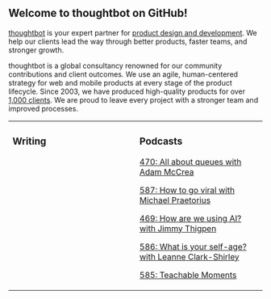 ## Welcome to thoughtbot on GitHub!

[thoughtbot][1] is your expert partner for [product design and development][2].
We help our clients lead the way through better products, faster teams, and stronger growth.

thoughtbot is a global consultancy renowned for our community contributions and
client outcomes. We use an agile, human-centered strategy for web and mobile
products at every stage of the product lifecycle. Since 2003, we have produced
high-quality products for over [1,000 clients][3]. We are proud to leave every
project with a stronger team and improved processes.

<table><tr><td valign="top" width="50%">

### Writing

<!-- blog starts -->

<!-- blog ends -->
</td><td valign="top" width="50%">

### Podcasts

<!-- podcasts starts -->
[470: All about queues with Adam McCrea](https://bikeshed.thoughtbot.com/470)

[587: How to go viral with Michael Praetorius](https://podcast.thoughtbot.com/587)

[469: How are we using AI? with Jimmy Thigpen](https://bikeshed.thoughtbot.com/469)

[586: What is your self-age? with Leanne Clark-Shirley](https://podcast.thoughtbot.com/586)

[585: Teachable Moments](https://podcast.thoughtbot.com/585)

<!-- podcasts ends -->
</td></tr></table>

[1]: https://thoughtbot.com
[2]: https://thoughtbot.com/services
[3]: https://thoughtbot.com/case-studies
